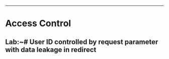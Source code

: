 ***
# Access Control
## Lab:~# User ID controlled by request parameter with data leakage in redirect 

